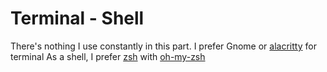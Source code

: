 # Terminal - Shell
There's nothing I use constantly in this part. I prefer Gnome or [alacritty](https://wiki.archlinux.org/title/Alacritty) for terminal 
As a shell, I prefer [zsh](https://wiki.archlinux.org/title/Zsh) with [oh-my-zsh](https://ohmyz.sh/)

